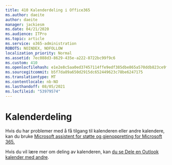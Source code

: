 ```yaml
---
title: 410 Kalenderdeling i Office365
ms.author: daeite
author: daeite
manager: jackiesm
ms.date: 04/21/2020
ms.audience: ITPro
ms.topic: article
ms.service: o365-administration
ROBOTS: NOINDEX, NOFOLLOW
localization_priority: Normal
ms.assetid: 7ec088d3-8629-435e-a222-8722bc99f9c6
ms.custom: 410
ms.openlocfilehash: e1e2e8c5aa0ed37457114ffe9edf385dbe865a570ddb823ce9f44bd1391d9bd3
ms.sourcegitcommit: b5f7da89a650d2915dc652449623c78be6247175
ms.translationtype: MT
ms.contentlocale: nb-NO
ms.lasthandoff: 08/05/2021
ms.locfileid: "53979574"
---
```

# <a name="calendar-sharing"></a>Kalenderdeling

Hvis du har problemer med å få tilgang til kalenderen eller andre kalendere, kan du bruke [Microsoft assistent for støtte og gjenoppretting for Microsoft 365.](https://diagnostics.office.com/)
  
Hvis du vil lære mer om deling av kalenderen, kan [du se Dele en Outlook kalender med andre](https://support.office.com/article/353ed2c1-3ec5-449d-8c73-6931a0adab88.aspx).
